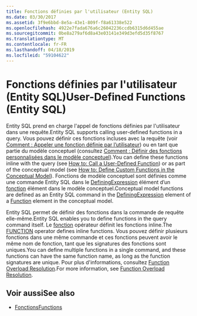 ```yaml
---
title: Fonctions définies par l'utilisateur (Entity SQL)
ms.date: 03/30/2017
ms.assetid: 3f9e6bbd-8e5a-43e1-809f-f8a61338e522
ms.openlocfilehash: 4922e7fada676a6c26042236ccdb6315d6d455ae
ms.sourcegitcommit: 0be8a279af6d8a43e03141e349d3efd5d35f8767
ms.translationtype: MT
ms.contentlocale: fr-FR
ms.lasthandoff: 04/18/2019
ms.locfileid: "59104622"
---
```

# <a name="user-defined-functions-entity-sql"></a><span data-ttu-id="e6034-102">Fonctions définies par l'utilisateur (Entity SQL)</span><span class="sxs-lookup"><span data-stu-id="e6034-102">User-Defined Functions (Entity SQL)</span></span>
<span data-ttu-id="e6034-103">Entity SQL prend en charge l'appel de fonctions définies par l'utilisateur dans une requête.</span><span class="sxs-lookup"><span data-stu-id="e6034-103">Entity SQL supports calling user-defined functions in a query.</span></span> <span data-ttu-id="e6034-104">Vous pouvez définir ces fonctions incluses avec la requête (voir [Comment : Appeler une fonction définie par l’utilisateur](https://docs.microsoft.com/previous-versions/dotnet/netframework-4.0/dd490951(v=vs.100))) ou en tant que partie du modèle conceptuel (consultez [Comment : Définir des fonctions personnalisées dans le modèle conceptuel](https://docs.microsoft.com/previous-versions/dotnet/netframework-4.0/dd456812(v=vs.100))).</span><span class="sxs-lookup"><span data-stu-id="e6034-104">You can define these functions inline with the query (see [How to: Call a User-Defined Function](https://docs.microsoft.com/previous-versions/dotnet/netframework-4.0/dd490951(v=vs.100))) or as part of the conceptual model (see [How to: Define Custom Functions in the Conceptual Model](https://docs.microsoft.com/previous-versions/dotnet/netframework-4.0/dd456812(v=vs.100))).</span></span> <span data-ttu-id="e6034-105">Fonctions de modèle conceptuel sont définies comme une commande Entity SQL dans le [DefiningExpression](/ef/ef6/modeling/designer/advanced/edmx/csdl-spec#definingexpression-element-csdl) élément d’un [fonction](/ef/ef6/modeling/designer/advanced/edmx/csdl-spec#function-element-csdl) élément dans le modèle conceptuel.</span><span class="sxs-lookup"><span data-stu-id="e6034-105">Conceptual model functions are defined as an Entity SQL command in the [DefiningExpression](/ef/ef6/modeling/designer/advanced/edmx/csdl-spec#definingexpression-element-csdl) element of a [Function](/ef/ef6/modeling/designer/advanced/edmx/csdl-spec#function-element-csdl) element in the conceptual model.</span></span>  
  
 <span data-ttu-id="e6034-106">Entity SQL permet de définir des fonctions dans la commande de requête elle-même.</span><span class="sxs-lookup"><span data-stu-id="e6034-106">Entity SQL enables you to define functions in the query command itself.</span></span> <span data-ttu-id="e6034-107">Le [fonction](../../../../../../docs/framework/data/adonet/ef/language-reference/function-entity-sql.md) opérateur définit les fonctions inline.</span><span class="sxs-lookup"><span data-stu-id="e6034-107">The [FUNCTION](../../../../../../docs/framework/data/adonet/ef/language-reference/function-entity-sql.md) operator defines inline functions.</span></span> <span data-ttu-id="e6034-108">Vous pouvez définir plusieurs fonctions dans une même commande et ces fonctions peuvent avoir le même nom de fonction, tant que les signatures des fonctions sont uniques.</span><span class="sxs-lookup"><span data-stu-id="e6034-108">You can define multiple functions in a single command, and these functions can have the same function name, as long as the function signatures are unique.</span></span> <span data-ttu-id="e6034-109">Pour plus d'informations, consultez [Function Overload Resolution](../../../../../../docs/framework/data/adonet/ef/language-reference/function-overload-resolution-entity-sql.md).</span><span class="sxs-lookup"><span data-stu-id="e6034-109">For more information, see [Function Overload Resolution](../../../../../../docs/framework/data/adonet/ef/language-reference/function-overload-resolution-entity-sql.md).</span></span>  
  
## <a name="see-also"></a><span data-ttu-id="e6034-110">Voir aussi</span><span class="sxs-lookup"><span data-stu-id="e6034-110">See also</span></span>

- [<span data-ttu-id="e6034-111">Fonctions</span><span class="sxs-lookup"><span data-stu-id="e6034-111">Functions</span></span>](../../../../../../docs/framework/data/adonet/ef/language-reference/functions-entity-sql.md)
